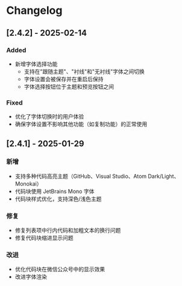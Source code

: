 # Changelog

## [2.4.2] - 2025-02-14

### Added
- 新增字体选择功能
  - 支持在"跟随主题"、"衬线"和"无衬线"字体之间切换
  - 字体设置会被保存并在重启后保持
  - 字体选择按钮位于主题和预览按钮之间

### Fixed
- 优化了字体切换时的用户体验
- 确保字体设置不影响其他功能（如复制功能）的正常使用

## [2.4.1] - 2025-01-29

### 新增
- 支持多种代码高亮主题（GitHub、Visual Studio、Atom Dark/Light、Monokai）
- 代码块使用 JetBrains Mono 字体
- 代码块样式优化，支持深色/浅色主题

### 修复
- 修复列表项中行内代码和加粗文本的换行问题
- 修复代码块缩进显示问题

### 改进
- 优化代码块在微信公众号中的显示效果
- 改进字体渲染 